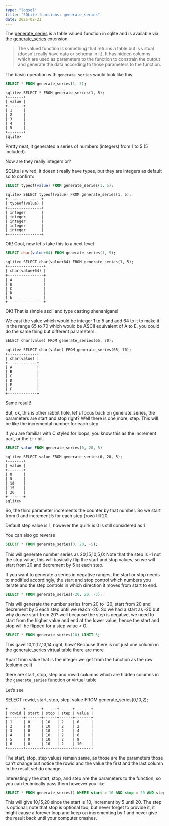 ```yaml
---
type: "logsql"
title: "SQLite functions: generate_series"
date: 2025-08-21
---
```


The [generate_series](https://www.sqlite.org/series.html) is a table valued function in sqlite and is available via the [generate_series](https://sqlite.org/src/artifact?ci=trunk&filename=ext/misc/series.c) extension.

> The valued function is something that returns a table but is virtual (doesn't really have data or schema in it). It has hidden columns which are used as parameters to the function to constrain the output and generate the data according to those parameters to the function.

The basic operation with `generate_series` would look like this:

```sql
SELECT * FROM generate_series(1, 5);
```

```
sqlite> SELECT * FROM generate_series(1, 5);
+-------+
| value |
+-------+
| 1     |
| 2     |
| 3     |
| 4     |
| 5     |
+-------+
sqlite>
```

Pretty neat, it generated a series of numbers (integers) from 1 to 5 (5 included).

Now are they really integers or?

SQLite is wired, it doesn't really have types, but they are integers as default so to confirm:

```sql
SELECT typeof(value) FROM generate_series(1, 5);
```

```
sqlite> SELECT typeof(value) FROM generate_series(1, 5);
+---------------+
| typeof(value) |
+---------------+
| integer       |
| integer       |
| integer       |
| integer       |
| integer       |
+---------------+
```
OK! Cool, now let's take this to a next level

```sql
SELECT char(value+64) FROM generate_series(1, 5);
```

```
sqlite> SELECT char(value+64) FROM generate_series(1, 5);
+----------------+
| char(value+64) |
+----------------+
| A              |
| B              |
| C              |
| D              |
| E              |
+----------------+
```
OK! That is simple ascii and type casting shenanigans!

We cast the value which would be integer 1 to 5 and add 64 to it to make it in the range 65 to 70 which would be ASCII equivalent of A to E, you could do the same thing but different parameters:

```
SELECT char(value) FROM generate_series(65, 70);
```

```
sqlite> SELECT char(value) FROM generate_series(65, 70);
+-------------+
| char(value) |
+-------------+
| A           |
| B           |
| C           |
| D           |
| E           |
| F           |
+-------------+
```

Same result!

But, ok, this is other rabbit hole, let's focus back on generate_series, the parameters are start and stop right?
Well there is one more, step. This will be like the incremental number for each step.

If you are familiar with C styled for loops, you know this as the increment part, or the `i++` bit.

```sql
SELECT value FROM generate_series(0, 20, 5)
```

```
sqlite> SELECT value FROM generate_series(0, 20, 5);
+-------+
| value |
+-------+
| 0     |
| 5     |
| 10    |
| 15    |
| 20    |
+-------+
sqlite>
```
So, the third parameter increments the counter by that number. So we start from 0 and increment 5 for each step (row) till 20.

Default step value is 1, however the quirk is 0 is still considered as 1.

You can also go reverse

```sql
SELECT * FROM generate_series(0, 20, -5);
```

This will generate number series as 20,15,10,5,0: Note that the step is -1 not the stop value, this will basically flip the start and stop values, so we will start from 20 and decrement by 5 at each step.

If you want to generate a series in negative ranges, the start or stop needs to modified accordingly, the start and stop control which numbers you iterate and the step controls in which direction it moves from start to end.

```sql
SELECT * FROM generate_series(-20, 20, -5);
```

This will generate the number series from 20 to -20, start from 20 and decrement by 5 each step until we reach -20. So we had a start as -20 but why do we start from 20? well because the step is negative, we need to start from the higher value and end at the lower value, hence the start and stop will be flipped for a step value < 0. 

```sql
SELECT * FROM generate_series(10) LIMIT 5;
```

This gave 10,11,12,13,14 right, how? Because there is not just one column in the generate_series virtual table there are more

Apart from value that is the integer we get from the function as the row (column cell)

there are start, stop, step and rowid  columns which are hidden columns in the `generate_series` function or virtual table 

Let’s see

SELECT rowid, start, stop, step, value FROM generate_series(0,10,2);

```
+-------+-------+------+------+-------+
| rowid | start | stop | step | value |
+-------+-------+------+------+-------+
| 1     | 0     | 10   | 2    | 0     |
| 2     | 0     | 10   | 2    | 2     |
| 3     | 0     | 10   | 2    | 4     |
| 4     | 0     | 10   | 2    | 6     |
| 5     | 0     | 10   | 2    | 8     |
| 6     | 0     | 10   | 2    | 10    |
+-------+-------+------+------+-------+
```

The start, stop, step values remain same, as those are the parameters those can’t change but notice the rowid and the value the first and the last column in the result set do change.

Interestingly the start, stop, and step are the parameters to the function, so you can technically pass them however you like 

```sql
SELECT * FROM generate_series() WHERE start = 10 AND stop = 20 AND step = 5;
```
This will give 10,15,20 since the start is 10, increment by 5 until 20. The step is optional, note that stop is optional too, but never forget to provide it, it might cause a forever loop and keep on incrementing by 1 and never give the result back until your computer crashes.


